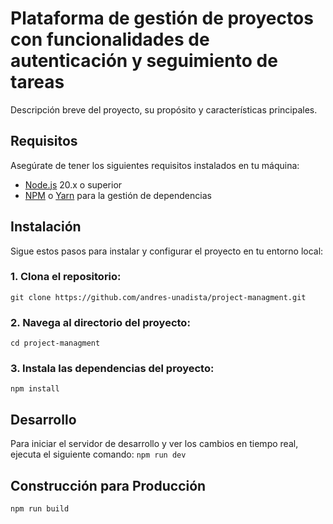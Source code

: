 # Plataforma de gestión de proyectos con funcionalidades de autenticación y seguimiento de tareas
Descripción breve del proyecto, su propósito y características principales.

## Requisitos

Asegúrate de tener los siguientes requisitos instalados en tu máquina:

- [Node.js](https://nodejs.org/) 20.x o superior
- [NPM](https://www.npmjs.com/) o [Yarn](https://yarnpkg.com/) para la gestión de dependencias


## Instalación

Sigue estos pasos para instalar y configurar el proyecto en tu entorno local:

### 1. **Clona el repositorio:**
   ```git clone https://github.com/andres-unadista/project-managment.git```
### 2. Navega al directorio del proyecto:
```cd project-managment```

### 3. Instala las dependencias del proyecto:
```npm install```

## Desarrollo
Para iniciar el servidor de desarrollo y ver los cambios en tiempo real, ejecuta el siguiente comando:
```npm run dev```

## Construcción para Producción
```npm run build```
